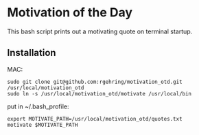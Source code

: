 Motivation of the Day
===================

This bash script prints out a motivating quote on terminal startup.

Installation
-------------

MAC:
```
sudo git clone git@github.com:rgehring/motivation_otd.git /usr/local/motivation_otd
sudo ln -s /usr/local/motivation_otd/motivate /usr/local/bin
```
put in ~/.bash_profile: 

```
export MOTIVATE_PATH=/usr/local/motivation_otd/quotes.txt
motivate $MOTIVATE_PATH
```



